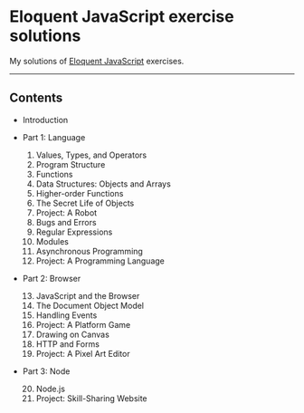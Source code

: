 # Eloquent JavaScript exercise solutions

My solutions of [Eloquent JavaScript](https://eloquentjavascript.net/index.html) exercises.

---

## Contents

- Introduction
- Part 1: Language

  1. Values, Types, and Operators
  2. Program Structure
  3. Functions
  4. Data Structures: Objects and Arrays
  5. Higher-order Functions
  6. The Secret Life of Objects
  7. Project: A Robot
  8. Bugs and Errors
  9. Regular Expressions
  10. Modules
  11. Asynchronous Programming
  12. Project: A Programming Language

- Part 2: Browser

  13. JavaScript and the Browser
  14. The Document Object Model
  15. Handling Events
  16. Project: A Platform Game
  17. Drawing on Canvas
  18. HTTP and Forms
  19. Project: A Pixel Art Editor

- Part 3: Node

  20. Node.js
  21. Project: Skill-Sharing Website
